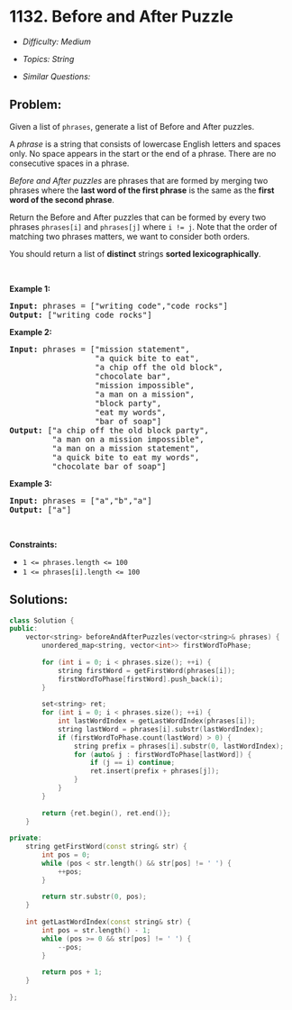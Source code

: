 # 1132. Before and After Puzzle

* *Difficulty: Medium*

* *Topics: String*

* *Similar Questions:*

## Problem:

<p>Given a list of <code>phrases</code>, generate a list of&nbsp;Before and After puzzles.</p>

<p>A <em>phrase</em> is a string that consists of lowercase English letters and spaces only. No space appears in the start or the end of a phrase. There are&nbsp;no consecutive spaces&nbsp;in a phrase.</p>

<p><em>Before and After&nbsp;puzzles</em> are phrases that are formed by merging&nbsp;two phrases where the <strong>last&nbsp;word of the first&nbsp;phrase</strong> is the same as the <strong>first word of the second phrase</strong>.</p>

<p>Return the&nbsp;Before and After&nbsp;puzzles that can be formed by every two phrases&nbsp;<code>phrases[i]</code>&nbsp;and&nbsp;<code>phrases[j]</code>&nbsp;where&nbsp;<code>i != j</code>. Note that the order of matching two phrases matters, we want to consider both orders.</p>

<p>You should return a list of&nbsp;<strong>distinct</strong>&nbsp;strings <strong>sorted&nbsp;lexicographically</strong>.</p>

<p>&nbsp;</p>
<p><strong>Example 1:</strong></p>

<pre>
<strong>Input:</strong> phrases = [&quot;writing code&quot;,&quot;code rocks&quot;]
<strong>Output:</strong> [&quot;writing code rocks&quot;]
</pre>

<p><strong>Example 2:</strong></p>

<pre>
<strong>Input:</strong> phrases = [&quot;mission statement&quot;,
                  &quot;a quick bite to eat&quot;,
&nbsp;                 &quot;a chip off the old block&quot;,
&nbsp;                 &quot;chocolate bar&quot;,
&nbsp;                 &quot;mission impossible&quot;,
&nbsp;                 &quot;a man on a mission&quot;,
&nbsp;                 &quot;block party&quot;,
&nbsp;                 &quot;eat my words&quot;,
&nbsp;                 &quot;bar of soap&quot;]
<strong>Output:</strong> [&quot;a chip off the old block party&quot;,
&nbsp;        &quot;a man on a mission impossible&quot;,
&nbsp;        &quot;a man on a mission statement&quot;,
&nbsp;        &quot;a quick bite to eat my words&quot;,
         &quot;chocolate bar of soap&quot;]
</pre>

<p><strong>Example 3:</strong></p>

<pre>
<strong>Input:</strong> phrases = [&quot;a&quot;,&quot;b&quot;,&quot;a&quot;]
<strong>Output:</strong> [&quot;a&quot;]
</pre>

<p>&nbsp;</p>
<p><strong>Constraints:</strong></p>

<ul>
	<li><code>1 &lt;= phrases.length &lt;= 100</code></li>
	<li><code>1 &lt;= phrases[i].length &lt;= 100</code></li>
</ul>

## Solutions:

```c++
class Solution {
public:
    vector<string> beforeAndAfterPuzzles(vector<string>& phrases) {
        unordered_map<string, vector<int>> firstWordToPhase;
        
        for (int i = 0; i < phrases.size(); ++i) {
            string firstWord = getFirstWord(phrases[i]);
            firstWordToPhase[firstWord].push_back(i);
        }
        
        set<string> ret;
        for (int i = 0; i < phrases.size(); ++i) {
            int lastWordIndex = getLastWordIndex(phrases[i]);
            string lastWord = phrases[i].substr(lastWordIndex);
            if (firstWordToPhase.count(lastWord) > 0) {
                string prefix = phrases[i].substr(0, lastWordIndex);
                for (auto& j : firstWordToPhase[lastWord]) {
                    if (j == i) continue;
                    ret.insert(prefix + phrases[j]);
                }
            }
        }
        
        return {ret.begin(), ret.end()};
    }
    
private:
    string getFirstWord(const string& str) {
        int pos = 0;
        while (pos < str.length() && str[pos] != ' ') {
            ++pos;
        }
        
        return str.substr(0, pos);
    }
    
    int getLastWordIndex(const string& str) {
        int pos = str.length() - 1;
        while (pos >= 0 && str[pos] != ' ') {
            --pos;
        }
        
        return pos + 1;
    }
    
};
```
